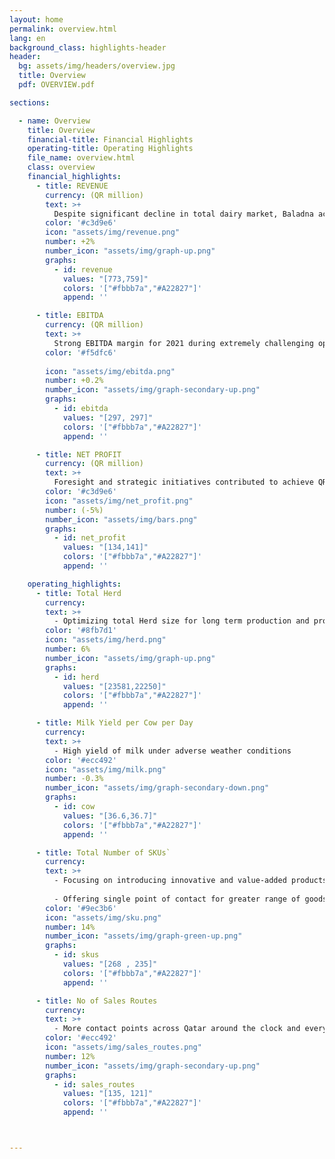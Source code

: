 ```yaml
---
layout: home
permalink: overview.html
lang: en
background_class: highlights-header
header:
  bg: assets/img/headers/overview.jpg
  title: Overview
  pdf: OVERVIEW.pdf

sections:

  - name: Overview
    title: Overview
    financial-title: Financial Highlights
    operating-title: Operating Highlights
    file_name: overview.html
    class: overview
    financial_highlights:
      - title: REVENUE
        currency: (QR million)
        text: >+
          Despite significant decline in total dairy market, Baladna achieved 2% year-on-year growth
        color: '#c3d9e6'
        icon: "assets/img/revenue.png"
        number: +2%
        number_icon: "assets/img/graph-up.png"
        graphs:
          - id: revenue
            values: "[773,759]"
            colors: '["#fbbb7a","#A22827"]'
            append: ''

      - title: EBITDA
        currency: (QR million)
        text: >+
          Strong EBITDA margin for 2021 during extremely challenging operating environment
        color: '#f5dfc6'
      
        icon: "assets/img/ebitda.png"
        number: +0.2%
        number_icon: "assets/img/graph-secondary-up.png"
        graphs:
          - id: ebitda
            values: "[297, 297]"
            colors: '["#fbbb7a","#A22827"]'
            append: ''

      - title: NET PROFIT
        currency: (QR million) 
        text: >+
          Foresight and strategic initiatives contributed to achieve QR 134 million net profit during difficult market condition
        color: '#c3d9e6'
        icon: "assets/img/net_profit.png"
        number: (-5%)
        number_icon: "assets/img/bars.png"
        graphs:
          - id: net_profit
            values: "[134,141]"
            colors: '["#fbbb7a","#A22827"]'
            append: ''

    operating_highlights:
      - title: Total Herd
        currency: 
        text: >+
          - Optimizing total Herd size for long term production and profitability potential
        color: '#8fb7d1'
        icon: "assets/img/herd.png"
        number: 6%
        number_icon: "assets/img/graph-up.png"
        graphs:
          - id: herd
            values: "[23581,22250]"
            colors: '["#fbbb7a","#A22827"]'
            append: ''

      - title: Milk Yield per Cow per Day
        currency: 
        text: >+
          - High yield of milk under adverse weather conditions
        color: '#ecc492'
        icon: "assets/img/milk.png"
        number: -0.3%
        number_icon: "assets/img/graph-secondary-down.png"
        graphs:
          - id: cow
            values: "[36.6,36.7]"
            colors: '["#fbbb7a","#A22827"]'
            append: ''

      - title: Total Number of SKUs`
        currency: 
        text: >+
          - Focusing on introducing innovative and value-added products
           
          - Offering single point of contact for greater range of goods
        color: '#9ec3b6'
        icon: "assets/img/sku.png"
        number: 14%
        number_icon: "assets/img/graph-green-up.png"
        graphs:
          - id: skus
            values: "[268 , 235]"
            colors: '["#fbbb7a","#A22827"]'
            append: ''

      - title: No of Sales Routes
        currency: 
        text: >+
          - More contact points across Qatar around the clock and everyday of the year
        color: '#ecc492'
        icon: "assets/img/sales_routes.png"
        number: 12%
        number_icon: "assets/img/graph-secondary-up.png"
        graphs: 
          - id: sales_routes
            values: "[135, 121]"
            colors: '["#fbbb7a","#A22827"]'
            append: ''



---
```

